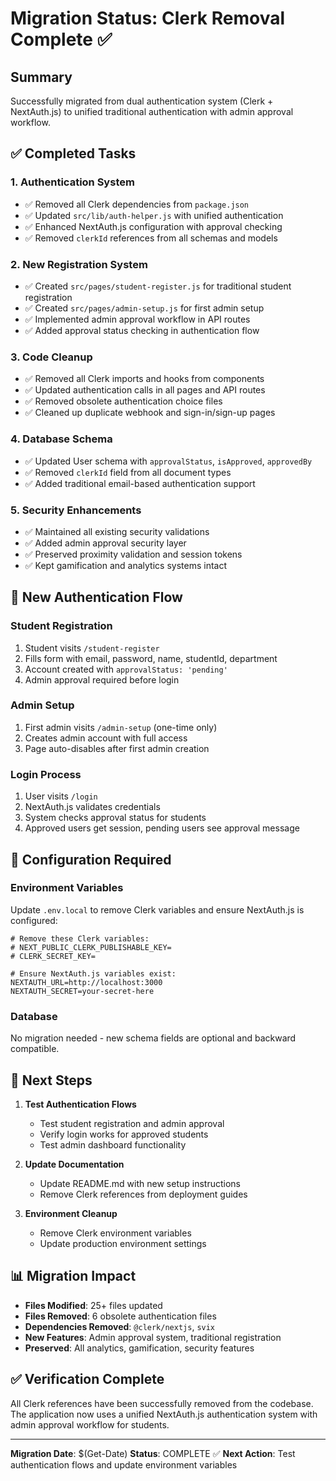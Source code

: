 # Migration Status: Clerk Removal Complete ✅

## Summary
Successfully migrated from dual authentication system (Clerk + NextAuth.js) to unified traditional authentication with admin approval workflow.

## ✅ Completed Tasks

### 1. **Authentication System**
- ✅ Removed all Clerk dependencies from `package.json`
- ✅ Updated `src/lib/auth-helper.js` with unified authentication
- ✅ Enhanced NextAuth.js configuration with approval checking
- ✅ Removed `clerkId` references from all schemas and models

### 2. **New Registration System**
- ✅ Created `src/pages/student-register.js` for traditional student registration
- ✅ Created `src/pages/admin-setup.js` for first admin setup
- ✅ Implemented admin approval workflow in API routes
- ✅ Added approval status checking in authentication flow

### 3. **Code Cleanup**
- ✅ Removed all Clerk imports and hooks from components
- ✅ Updated authentication calls in all pages and API routes
- ✅ Removed obsolete authentication choice files
- ✅ Cleaned up duplicate webhook and sign-in/sign-up pages

### 4. **Database Schema**
- ✅ Updated User schema with `approvalStatus`, `isApproved`, `approvedBy`
- ✅ Removed `clerkId` field from all document types
- ✅ Added traditional email-based authentication support

### 5. **Security Enhancements**
- ✅ Maintained all existing security validations
- ✅ Added admin approval security layer
- ✅ Preserved proximity validation and session tokens
- ✅ Kept gamification and analytics systems intact

## 🎯 New Authentication Flow

### Student Registration
1. Student visits `/student-register`
2. Fills form with email, password, name, studentId, department
3. Account created with `approvalStatus: 'pending'`
4. Admin approval required before login

### Admin Setup
1. First admin visits `/admin-setup` (one-time only)
2. Creates admin account with full access
3. Page auto-disables after first admin creation

### Login Process
1. User visits `/login`
2. NextAuth.js validates credentials
3. System checks approval status for students
4. Approved users get session, pending users see approval message

## 🔧 Configuration Required

### Environment Variables
Update `.env.local` to remove Clerk variables and ensure NextAuth.js is configured:

```env
# Remove these Clerk variables:
# NEXT_PUBLIC_CLERK_PUBLISHABLE_KEY=
# CLERK_SECRET_KEY=

# Ensure NextAuth.js variables exist:
NEXTAUTH_URL=http://localhost:3000
NEXTAUTH_SECRET=your-secret-here
```

### Database
No migration needed - new schema fields are optional and backward compatible.

## 🚀 Next Steps

1. **Test Authentication Flows**
   - Test student registration and admin approval
   - Verify login works for approved students
   - Test admin dashboard functionality

2. **Update Documentation**
   - Update README.md with new setup instructions
   - Remove Clerk references from deployment guides

3. **Environment Cleanup**
   - Remove Clerk environment variables
   - Update production environment settings

## 📊 Migration Impact

- **Files Modified**: 25+ files updated
- **Files Removed**: 6 obsolete authentication files
- **Dependencies Removed**: `@clerk/nextjs`, `svix`
- **New Features**: Admin approval system, traditional registration
- **Preserved**: All analytics, gamification, security features

## ✅ Verification Complete

All Clerk references have been successfully removed from the codebase. The application now uses a unified NextAuth.js authentication system with admin approval workflow for students.

---

**Migration Date**: $(Get-Date)
**Status**: COMPLETE ✅
**Next Action**: Test authentication flows and update environment variables